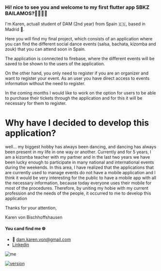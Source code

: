 
### Hi! nice to see you and welcome to my first flutter app SBKZ BAILAMOS?👋👩🏻‍💻

I'm Karen, actuall student of DAM (2nd year) from Spain 🇪🇸, based in Madrid 📍.

Here you will find my final project, which consists of an application where you can find the different social dance events (salsa, bachata, kizomba and zouk) that you can attend soon in Spain.

The application is connected to firebase, where the different events will be saved to be shown to the users of the application.

On the other hand, you only need to register if you are an organizer and want to register your event. As an user you have direct access to events information without the need to register.

In the coming months I would like to work on the option for users to be able to purchase their tickets through the application and for this it will be necessary for them to register.


# Why have I decided to develop this application?
well... my biggest hobby has always been dancing, and dancing has always been present in my life in one way or another. Currently and for 5 years, I am a kizomba teacher with my partner and in the last two years we have been lucky enough to participate in many national and international events during the weekends. In this area, I have realized that the applications that are currently used to manage events do not have a mobile application and I think it would be very interesting for the public to have a mobile app with all the necessary information, because today everyone uses their mobile for most of the procedures. Therefore, by uniting my hobie with my current profession and the needs of the people, it occurred to me to develop this application

Thanks for your attention,

Karen von Bischhoffshausen


#### You cand find me 🌐
- 📧 dam.karen.von@gmail.com
- [Linkedin](https://www.linkedin.com/in/karen-von/)


![me](https://user-images.githubusercontent.com/104897824/206687296-56567af8-7578-40b9-b86a-5e094255cb13.png)

[![version](https://img.shields.io/badge/version-0.0.1-green.svg)](https://semver.org)


